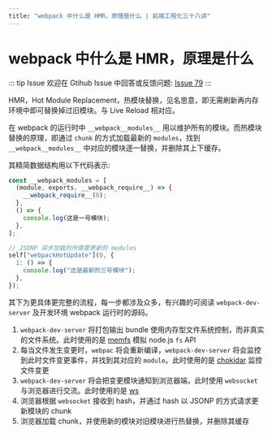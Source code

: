 ```yaml
---
title: "webpack 中什么是 HMR，原理是什么 | 前端工程化三十八讲"
---
```


# webpack 中什么是 HMR，原理是什么

::: tip Issue
欢迎在 Gtihub Issue 中回答或反馈问题: [Issue 79](https://github.com/shfshanyue/Daily-Question/issues/79)
:::

HMR，Hot Module Replacement，热模块替换，见名思意，即无需刷新再内存环境中即可替换掉过旧模块。与 Live Reload 相对应。

在 webpack 的运行时中 `__webpack__modules__` 用以维护所有的模块。而热模块替换的原理，即通过 `chunk` 的方式加载最新的 `modules`，找到 `__webpack__modules__` 中对应的模块逐一替换，并删除其上下缓存。

其精简数据结构用以下代码表示:

```js
const __webpack_modules = [
  (module, exports, __webpack_require__) => {
    __webpack_require__(0);
  },
  () => {
    console.log(这是一号模块);
  },
];

// JSONP 异步加载的所需要更新的 modules
self["webpackHotUpdate"](0, {
  1: () => {
    console.log("这是最新的三号模块");
  },
});
```

其下为更具体更完整的流程，每一步都涉及众多，有兴趣的可阅读 `webpack-dev-server` 及开发环境 webpack 运行时的源码。

1. `webpack-dev-server` 将打包输出 bundle 使用内存型文件系统控制，而非真实的文件系统。此时使用的是 [memfs](https://github.com/streamich/memfs) 模拟 node.js `fs` API
1. 每当文件发生变更时，`webpac` 将会重新编译，`webpack-dev-server` 将会监控到此时文件变更事件，并找到其对应的 `module`。此时使用的是 [chokidar](https://github.com/paulmillr/chokidar) 监控文件变更
1. `webpack-dev-server` 将会把变更模块通知到浏览器端，此时使用 `websocket` 与浏览器进行交流。此时使用的是 [ws](https://github.com/websockets/ws)
1. 浏览器根据 `websocket` 接收到 hash，并通过 hash 以 JSONP 的方式请求更新模块的 chunk
1. 浏览器加载 chunk，并使用新的模块对旧模块进行热替换，并删除其缓存
